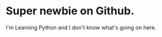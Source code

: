 # Super newbie on Github. 
I'm Learning Python and I don't know what's going on here.



<!--
Жесть
Some of my contacts: 
* VK - https://vk.com/artematrr
* Stepik - https://stepik.org/users/399077535
-->
